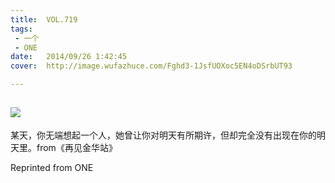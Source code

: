 ```yaml
---
title:	VOL.719
tags:
 - 一个
 - ONE
date:	2014/09/26 1:42:45
cover:	http://image.wufazhuce.com/Fghd3-1JsfUOXoc5EN4oDSrbUT93

---
```

![](http://image.wufazhuce.com/Fghd3-1JsfUOXoc5EN4oDSrbUT93)
---

某天，你无端想起一个人，她曾让你对明天有所期许，但却完全没有出现在你的明天里。from《再见金华站》
 
Reprinted from ONE
